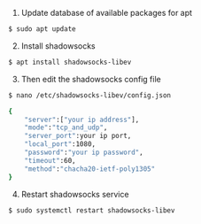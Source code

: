1. Update database of available packages for apt

```bash
$ sudo apt update
```
2. Install shadowsocks

```bash
$ apt install shadowsocks-libev
```

3. Then edit the shadowsocks config file

```bash
$ nano /etc/shadowsocks-libev/config.json
```
```bash
{
    "server":["your ip address"],
    "mode":"tcp_and_udp",
    "server_port":your ip port,
    "local_port":1080,
    "password":"your ip password",
    "timeout":60,
    "method":"chacha20-ietf-poly1305"
}
```

4. Restart shadowsocks service

```bash
$ sudo systemctl restart shadowsocks-libev
```